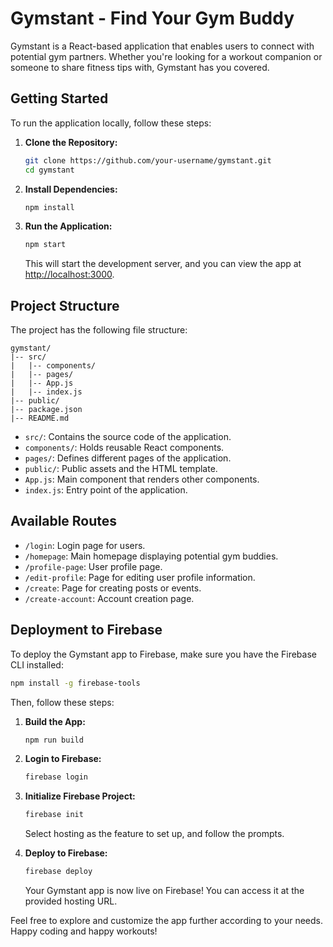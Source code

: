 # Gymstant - Find Your Gym Buddy

Gymstant is a React-based application that enables users to connect with potential gym partners. Whether you're looking for a workout companion or someone to share fitness tips with, Gymstant has you covered.

## Getting Started

To run the application locally, follow these steps:

1. **Clone the Repository:**
   ```bash
   git clone https://github.com/your-username/gymstant.git
   cd gymstant
   ```

2. **Install Dependencies:**
   ```bash
   npm install
   ```

3. **Run the Application:**
   ```bash
   npm start
   ```

   This will start the development server, and you can view the app at [http://localhost:3000](http://localhost:3000).

## Project Structure

The project has the following file structure:

```
gymstant/
|-- src/
|   |-- components/
|   |-- pages/
|   |-- App.js
|   |-- index.js
|-- public/
|-- package.json
|-- README.md
```

- `src/`: Contains the source code of the application.
- `components/`: Holds reusable React components.
- `pages/`: Defines different pages of the application.
- `public/`: Public assets and the HTML template.
- `App.js`: Main component that renders other components.
- `index.js`: Entry point of the application.

## Available Routes

- `/login`: Login page for users.
- `/homepage`: Main homepage displaying potential gym buddies.
- `/profile-page`: User profile page.
- `/edit-profile`: Page for editing user profile information.
- `/create`: Page for creating posts or events.
- `/create-account`: Account creation page.

## Deployment to Firebase

To deploy the Gymstant app to Firebase, make sure you have the Firebase CLI installed:

```bash
npm install -g firebase-tools
```

Then, follow these steps:

1. **Build the App:**
   ```bash
   npm run build
   ```

2. **Login to Firebase:**
   ```bash
   firebase login
   ```

3. **Initialize Firebase Project:**
   ```bash
   firebase init
   ```

   Select hosting as the feature to set up, and follow the prompts.

4. **Deploy to Firebase:**
   ```bash
   firebase deploy
   ```

   Your Gymstant app is now live on Firebase! You can access it at the provided hosting URL.

Feel free to explore and customize the app further according to your needs. Happy coding and happy workouts!
